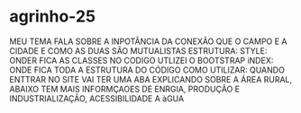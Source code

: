 # agrinho-25
MEU TEMA FALA SOBRE A INPOTÂNCIA DA CONEXÃO QUE O CAMPO E A CIDADE E COMO AS DUAS SÃO MUTUALISTAS 
ESTRUTURA:
STYLE: ONDER FICA AS CLASSES NO CODIGO 
UTLIZEI O BOOTSTRAP 
iNDEX: ONDE FICA TODA A ESTRUTURA DO CÓDIGO 
COMO UTILIZAR: QUANDO ENTTRAR NO SITE VAI TER UMA ABA EXPLICANDO SOBRE A ÁREA RURAL, ABAIXO TEM MAIS INFORMÇAOES DE ENRGIA, PRODUÇÃO E INDUSTRIALIZAÇÃO, ACESSIBILIDADE A àGUA 

